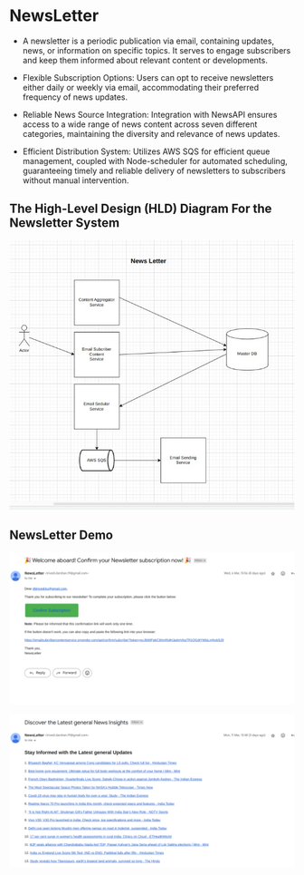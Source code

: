 # NewsLetter
- A newsletter is a periodic publication via email, containing updates, news, or information on specific topics. It serves to engage subscribers and keep them informed about relevant content or developments.

- Flexible Subscription Options: Users can opt to receive newsletters either daily or weekly via email, accommodating their preferred frequency of news updates.

- Reliable News Source Integration: Integration with NewsAPI ensures access to a wide range of news content across seven different categories, maintaining the diversity and relevance of news updates.

- Efficient Distribution System: Utilizes AWS SQS for efficient queue management, coupled with Node-scheduler for automated scheduling, guaranteeing timely and reliable delivery of newsletters to subscribers without manual intervention.

## The High-Level Design (HLD) Diagram For the Newsletter System
![alt text](https://github.com/darshan-trivedi-10/Image/blob/main/WhatsApp%20Image%202024-03-14%20at%208.31.09%20PM.jpeg)

## NewsLetter Demo
![alt text](https://github.com/darshan-trivedi-10/Image/blob/main/Screenshot%20from%202024-03-14%2020-38-41.png)

![alt text](https://github.com/darshan-trivedi-10/Image/blob/main/Screenshot%20from%202024-03-14%2020-38-25.png)
